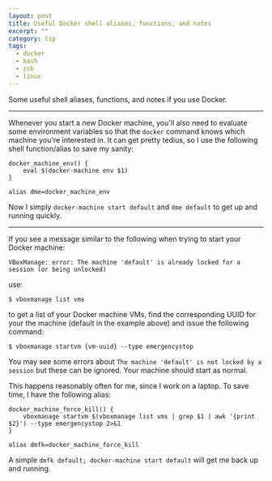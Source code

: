 ```yaml
---
layout: post
title: Useful Docker shell aliases, functions, and notes
excerpt: ""
category: tip
tags:
  - docker
  - bash
  - zsh
  - linux
---
```

Some useful shell aliases, functions, and notes if you use Docker.

***

Whenever you start a new Docker machine, you'll also need to evaluate some environment
variables so that the `docker` command knows which machine you're interested in. It can
get pretty tedius, so I use the following shell function/alias to save my sanity:

    docker_machine_env() {
        eval $(docker-machine env $1)
    }
     
    alias dme=docker_machine_env

Now I simply `docker-machine start default` and `dme default` to get up and running quickly.

***

If you see a message similar to the following when trying to start your Docker machine:

    VBoxManage: error: The machine 'default' is already locked for a session (or being unlocked)
    
use:

    $ vboxmanage list vms
    
to get a list of your Docker machine VMs, find the corresponding UUID for your the machine (default
in the example above) and issue the following command:

    $ vboxmanage startvm {vm-uuid} --type emergencystop

You may see some errors about `The machine 'default' is not locked by a session` but these can be ignored.
Your machine should start as normal. 

This happens reasonably often for me, since I work on a laptop. To save time, I have the following alias:

    docker_machine_force_kill() {
        vboxmanage startvm $(vboxmanage list vms | grep $1 | awk '{print $2}') --type emergencystop 2>&1
    }
     
    alias dmfk=docker_machine_force_kill

A simple `dmfk default; docker-machine start default` will get me back up and running.
